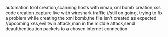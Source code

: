 automation tool creation,scanning hosts with nmap,xml bomb creation,xss code creation,capture live with wireshark traffic
//still on going, trying to fix a problem while creating the xml bomb,the file isn't created as expected
//upcoming xss,evil twin attack,man in the middle attack,send deaufthentication packets to a chosen internet connection
